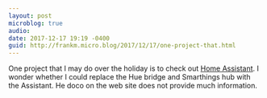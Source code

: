 ```yaml
---
layout: post
microblog: true
audio: 
date: 2017-12-17 19:19 -0400
guid: http://frankm.micro.blog/2017/12/17/one-project-that.html
---
```

One project that I may do over the holiday is to check out [Home Assistant](https://home-assistant.io/). I wonder whether I could replace the Hue bridge and Smarthings hub with the Assistant. He doco on the web site does not provide much information. 
